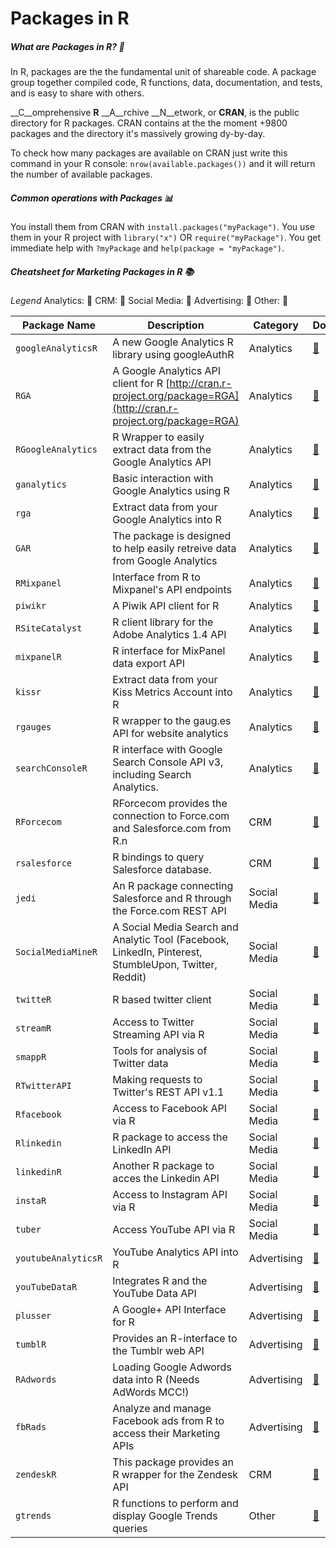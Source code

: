 # Packages in R

##### What are Packages in R? 💾

In R, packages are the the fundamental unit of shareable code.
A package group together compiled code, R functions, data, documentation, and tests, and is easy to share with others.

__C__omprehensive __R__ __A__rchive __N__etwork, or __CRAN__, is the public directory for R packages.
CRAN contains at the the moment +9800 packages and the directory it's massively growing dy-by-day.

To check how many packages are available on CRAN just write this command in your R console:
`nrow(available.packages())` and it will return the number of available packages.

##### Common operations with Packages 📊

You install them from CRAN with `install.packages("myPackage")`.
You use them in your R project with `library("x")` OR `require("myPackage")`.
You get immediate help with `?myPackage` and `help(package = "myPackage")`.

##### Cheatsheet for Marketing Packages in R 📚

_Legend_
Analytics: 📕
CRM: 📙
Social Media: 📘
Advertising: 📗
Other: 📑

| Package Name                 | Description                         | Category                          | Doc                                  |
|---------------------------------------|--------------------------------|-------------------------------|------------------------------------------------|
| `googleAnalyticsR` | A new Google Analytics R library using googleAuthR | Analytics | [📕](https://github.com/MarkEdmondson1234/googleAnalyticsR) |
| `RGA` | A Google Analytics API client for R [http://cran.r-project.org/package=RGA](http://cran.r-project.org/package=RGA) | Analytics | [📕](https://github.com/artemklevtsov/RGA) |
| `RGoogleAnalytics` | R Wrapper to easily extract data from the Google Analytics API | Analytics | [📕](https://github.com/Tatvic/RGoogleAnalytics) |
| `ganalytics` | Basic interaction with Google Analytics using R | Analytics | [📕](https://github.com/jdeboer/ganalytics) |
| `rga` | Extract data from your Google Analytics into R | Analytics | [📕](https://github.com/skardhamar/rga) |
| `GAR` | The package is designed to help easily retreive data from Google Analytics | Analytics | [📕](https://github.com/andrewgeisler/GAR) |
| `RMixpanel` | Interface from R to Mixpanel's API endpoints | Analytics | [📕](https://github.com/7factory/RMixpanel) |
| `piwikr` | A Piwik API client for R  | Analytics | [📕](https://github.com/amarder/piwikr) |
| `RSiteCatalyst` | R client library for the Adobe Analytics 1.4 API | Analytics | [📕](#ami-gotchas-and-limitations) |
| `mixpanelR` | R interface for MixPanel data export API | Analytics | [📕](https://github.com/realAkhmed/mixpanelR) |
| `kissr` | Extract data from your Kiss Metrics Account into R  | Analytics | [📕](https://github.com/unbounce/kissr) |
| `rgauges` | R wrapper to the gaug.es API for website analytics | Analytics | [📕](https://github.com/ropensci/rgauges) |
| `searchConsoleR` | R interface with Google Search Console API v3, including Search Analytics. | Analytics | [📕](https://github.com/MarkEdmondson1234/searchConsoleR) |
| `RForcecom` | RForcecom provides the connection to Force.com and Salesforce.com from R.n | CRM | [📙](https://github.com/hiratake55/RForcecom) |
| `rsalesforce` | R bindings to query Salesforce database.| CRM | [📙](https://github.com/mebaran/rsalesforce) |
| `jedi` | An R package connecting Salesforce and R through the Force.com REST API | Social Media | [📘](https://github.com/nteetor/jedi) |
| `SocialMediaMineR ` | A Social Media Search and Analytic Tool (Facebook, LinkedIn, Pinterest, StumbleUpon, Twitter, Reddit) | Social Media | [📘](https://cran.r-project.org/web/packages/SocialMediaMineR/index.html) |
| `twitteR` | R based twitter client | Social Media | [📘](https://github.com/geoffjentry/twitteR) |
| `streamR` | Access to Twitter Streaming API via R | Social Media  |  [📘](https://github.com/pablobarbera/streamR) |
| `smappR` | Tools for analysis of Twitter data | Social Media | [📘](https://github.com/SMAPPNYU/smappR) |
| `RTwitterAPI ` | Making requests to Twitter's REST API v1.1 | Social Media | [📘](https://github.com/joyofdata/RTwitterAPI) |
| `Rfacebook` | Access to Facebook API via R | Social Media | [📘](https://github.com/pablobarbera/Rfacebook) |
| `Rlinkedin` | R package to access the LinkedIn API| Social Media | [📘](https://github.com/mpiccirilli/Rlinkedin) |
| `linkedinR` | Another R package to acces the Linkedin API| Social Media | [📘](https://github.com/RossiLorenzo/linkedinR) |
| `instaR` | Access to Instagram API via R | Social Media | [📘](https://github.com/pablobarbera/instaR) |
| `tuber` | Access YouTube API via R | Social Media | [📘](https://github.com/soodoku/tuber) |
| `youtubeAnalyticsR` | YouTube Analytics API into R | Advertising | [📗](https://github.com/MarkEdmondson1234/youtubeAnalyticsR) |
| `youTubeDataR ` | Integrates R and the YouTube Data API | Advertising | [📗](https://github.com/JohnCoene/youTubeDataR) |
| `plusser` | A Google+ API Interface for R | Advertising | [📗](https://github.com/tophcito/plusser) |
| `tumblR` | Provides an R-interface to the Tumblr web API | Advertising | [📗](https://cran.r-project.org/web/packages/tumblR/index.html) |
| `RAdwords` | Loading Google Adwords data into R (Needs AdWords MCC!) | Advertising | [📗](https://github.com/jburkhardt/RAdwords) |
| `fbRads` | Analyze and manage Facebook ads from R to access their Marketing APIs | Advertising |[📗](https://github.com/cardcorp/fbRads) |
| `zendeskR` | This package provides an R wrapper for the Zendesk API | CRM | [📙](https://cran.r-project.org/web/packages/zendeskR/index.html) |
| `gtrends ` | R functions to perform and display Google Trends queries | Other | [📑](https://github.com/PMassicotte/gtrendsR) |
